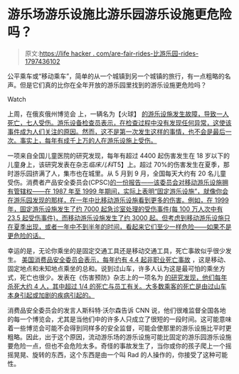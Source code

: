 # 游乐场游乐设施比游乐园游乐设施更危险吗？

> 原文:[https://life hacker . com/are-fair-rides-比游乐园-rides-1797436102](https://lifehacker.com/are-fair-rides-more-dangerous-than-amusement-park-rides-1797436102)

公平乘车或“移动乘车”，简单的从一个城镇到另一个城镇的旅行，有一点粗略的名声。但是它们真的比你在全年开放的游乐园里找到的游乐设施更危险吗？

Watch

上周，在俄亥俄州博览会 上，一辆名为【火球】 [的游乐设施发生故障，导致一人死亡，七人受伤。游乐设备检查员表示，在检查过程中没有发现任何异常，这使该事件成为人们关注的原因。然而，这不是第一次发生这样的事情，也不会是最后一次。事实上，每年有成千上万的人在游乐设施上受伤。](https://www.theguardian.com/us-news/2017/jul/27/ohio-amusement-park-ride-malfunction-death)

一项来自全国儿童医院的研究发现，每年有超过 4400 起伤害发生在 18 岁以下的儿童身上，该研究发表在杂志*临床儿科*T5】上。超过 70%的伤害发生在夏季，那时游乐园挤满了人，集市也在城里。从 5 月到 9 月，全国每天大约有 20 名儿童受伤。消费者产品安全委员会(CPSC)[的一份报告——该委员会对移动游乐设施拥有管辖权——在 1987 年至 1999 年期间，实际上表明“固定游乐设施”，就像你会在游乐园发现的那样，在一年中比移动游乐设施看到更多的伤害。例如，在 1999 年，固定游乐设施发生了约 7000 起急诊室处理的受伤事件(每 100 万人次中有 23.5 起受伤事件)，而移动游乐设施发生了约 3000 起。但考虑到移动游乐设施只在夏季出现，或者一年中不到半年的时间，看起来它们至少一样危险——如果不是更危险的话。](https://www.cpsc.gov/s3fs-public/pdfs/amrd2000.pdf)

幸运的是，无论你乘坐的是固定交通工具还是移动交通工具，死亡事故似乎很少发生。 [美国消费品安全委员会表示，每年约有 4.4 起非职业死亡事故](https://www.cpsc.gov/s3fs-public/pdfs/amus2005.pdf) ，这是移动、固定地点和未知地点乘坐的总和。说到过山车，许多人认为这是最可怕的乘坐方式，死亡也很少。发表在《伤害预防》杂志上的一项名为 [的研究发现，他们每年杀死大约 4 人，其中超过 1/4 的死亡与员工有关。大多数乘客的死亡是由过山车本身引起或加剧的疾病引起的。](https://www.ncbi.nlm.nih.gov/pmc/articles/PMC1730261/)

消费品安全委员会的发言人斯科特·沃尔森告诉 CNN 说，他们很难监督全国各地的每一个博览会，尤其是当他们中的许多人只成立了很短的一段时间。这可能意味着一些博览会可能不会得到同样多的安全监督，可能会使那里的游乐设施比平时更粗略。因此，出于这个原因，流动游乐场的游乐设施可能比固定的游乐园游乐设施要危险一点，但也不会危险太多。奇怪的事故发生了，当你或你的孩子爬上一个摇摇晃晃、旋转的东西，这个东西是由一个叫 Rad 的人操作的，你接受了这种可能性。